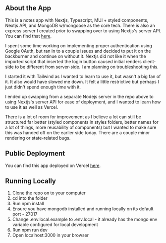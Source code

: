 ## About the App

This is a notes app with Nextjs, Typescript, MUI + styled components, Nextjs API, and MongoDB w/mongoose as the core tech. There is also an express server I created prior to swapping over to using Nextjs's server API. You can find that [here](https://github.com/AlexArms/old-solace-notes-app-server).

I spent some time working on implementing proper authentication using Google 0Auth, but ran in to a couple issues and decided to put it on the backburner and continue on without it. Nextjs did not like it when the imported script that inserted the login button caused initial renders client-side to be different from server-side. I am planning on troubleshooting this.

I started it with Tailwind as I wanted to learn to use it, but wasn't a big fan of it. It also would have slowed me down. It felt a little restrictive but perhaps I just didn't spend enough time with it.

I ended up swapping from a separate Nodejs server in the repo above to using Nextjs's server API for ease of deployment, and I wanted to learn how to use it as well as Vercel.

There is a lot of room for improvement as I believe a lot can still be structured far better (styled components in styles folders, better names for a lot of things, more reusability of components) but I wanted to make sure this was handed off on the earlier side today. There are a couple minor rendering or state-related bugs.


## Public Deployment

You can find this app deployed on Vercel [here](https://solace-notes-app-n5le.vercel.app/).

## Running Locally

1. Clone the repo on to your computer
2. cd into the folder
3. Run npm install
4. Ensure you have mongodb installed and running locally on its default port - 27017
5. Change .env.local.example to .env.local - it already has the mongo env variable configured for local development
6. Run npm run dev
7. Open localhost:3000 in your browser
